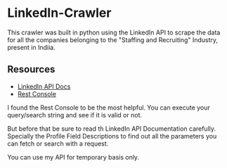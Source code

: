 # LinkedIn-Crawler

This crawler was built in python using the LinkedIn API to scrape the 
data for all the companies belonging to the "Staffing and Recruiting" Industry, present in Indiia.

## Resources
 * [LinkedIn API Docs](https://developer.linkedin.com/docs)
 * [Rest Console](https://apigee.com/console/linkedin?apig_cc=1)
 
 I found the Rest Console to be the most helpful. You can execute your query/search string and see if it is valid or not.
 
 But before that be sure to read th LinkedIn API Documentation carefully. 
 Specially the Profile Field Descriptions to find out all the parameters you can fetch or search with a request.
 
 You can use my API for temporary basis only.
 
